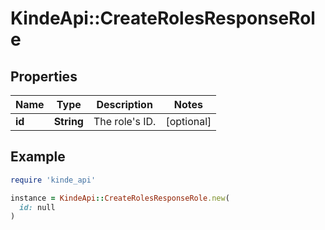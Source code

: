 # KindeApi::CreateRolesResponseRole

## Properties

| Name | Type | Description | Notes |
| ---- | ---- | ----------- | ----- |
| **id** | **String** | The role&#39;s ID. | [optional] |

## Example

```ruby
require 'kinde_api'

instance = KindeApi::CreateRolesResponseRole.new(
  id: null
)
```


